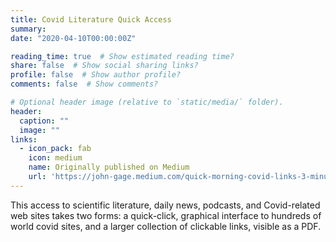 ```yaml
---
title: Covid Literature Quick Access
summary:
date: "2020-04-10T00:00:00Z"

reading_time: true  # Show estimated reading time?
share: false  # Show social sharing links?
profile: false  # Show author profile?
comments: false  # Show comments?

# Optional header image (relative to `static/media/` folder).
header:
  caption: ""
  image: ""
links:
  - icon_pack: fab
    icon: medium
    name: Originally published on Medium
    url: 'https://john-gage.medium.com/quick-morning-covid-links-3-minutes-to-catch-up-4e8d9c0f3176'
---
```

This access to scientific literature, daily news, podcasts, and Covid-related web sites takes two forms: a quick-click, graphical interface to hundreds of world covid sites, and a larger collection of clickable links, visible as a PDF.
